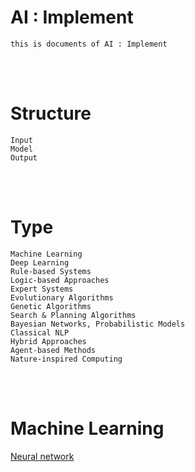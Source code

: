 <!--------------------------------------------------------------------------------- Description -->
# AI : Implement
    this is documents of AI : Implement


<!--------------------------------------------------------------------------------- Structure -->
<br><br>

# Structure
```
Input
Model
Output
```

<!--------------------------------------------------------------------------------- Type -->
<br><br>

# Type
```
Machine Learning
Deep Learning
Rule-based Systems
Logic-based Approaches
Expert Systems
Evolutionary Algorithms
Genetic Algorithms
Search & Planning Algorithms
Bayesian Networks, Probabilistic Models
Classical NLP
Hybrid Approaches
Agent-based Methods
Nature-inspired Computing
```

<!--------------------------------------------------------------------------------- Machine Learning -->
<br><br>

# Machine Learning
[Neural network]


<!--------------------------------------------------------------------------------- Links -->
[Neural network]: https://github.com/kashanimorteza/ai_document/tree/main/neural_network.md


